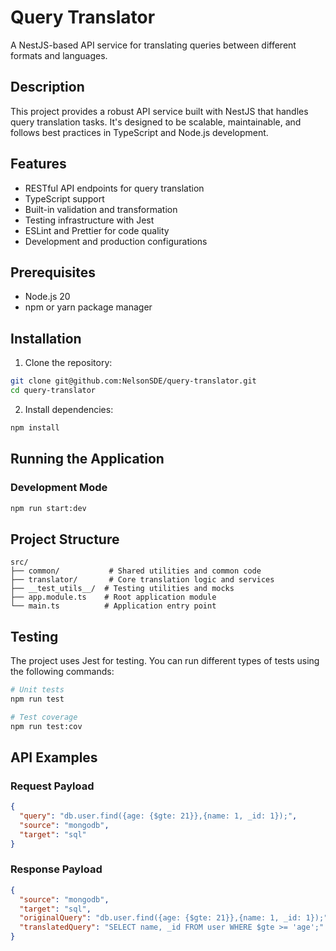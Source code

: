 # Query Translator

A NestJS-based API service for translating queries between different formats and languages.

## Description

This project provides a robust API service built with NestJS that handles query translation tasks. It's designed to be scalable, maintainable, and follows best practices in TypeScript and Node.js development.

## Features

- RESTful API endpoints for query translation
- TypeScript support
- Built-in validation and transformation
- Testing infrastructure with Jest
- ESLint and Prettier for code quality
- Development and production configurations

## Prerequisites

- Node.js 20
- npm or yarn package manager

## Installation

1. Clone the repository:

```bash
git clone git@github.com:NelsonSDE/query-translator.git
cd query-translator
```

2. Install dependencies:

```bash
npm install
```

## Running the Application

### Development Mode

```bash
npm run start:dev
```

## Project Structure

```
src/
├── common/           # Shared utilities and common code
├── translator/       # Core translation logic and services
├── __test_utils__/  # Testing utilities and mocks
├── app.module.ts    # Root application module
└── main.ts          # Application entry point
```

## Testing

The project uses Jest for testing. You can run different types of tests using the following commands:

```bash
# Unit tests
npm run test

# Test coverage
npm run test:cov
```

## API Examples

### Request Payload

```json
{
  "query": "db.user.find({age: {$gte: 21}},{name: 1, _id: 1});",
  "source": "mongodb",
  "target": "sql"
}
```

### Response Payload

```json
{
  "source": "mongodb",
  "target": "sql",
  "originalQuery": "db.user.find({age: {$gte: 21}},{name: 1, _id: 1});",
  "translatedQuery": "SELECT name, _id FROM user WHERE $gte >= 'age';"
}
```
